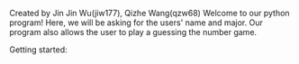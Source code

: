Created by Jin Jin Wu(jiw177), Qizhe Wang(qzw68)
Welcome to our python program! Here, we will be asking for the users' name and major. Our program also allows the user to play a guessing the number game.

Getting started:


